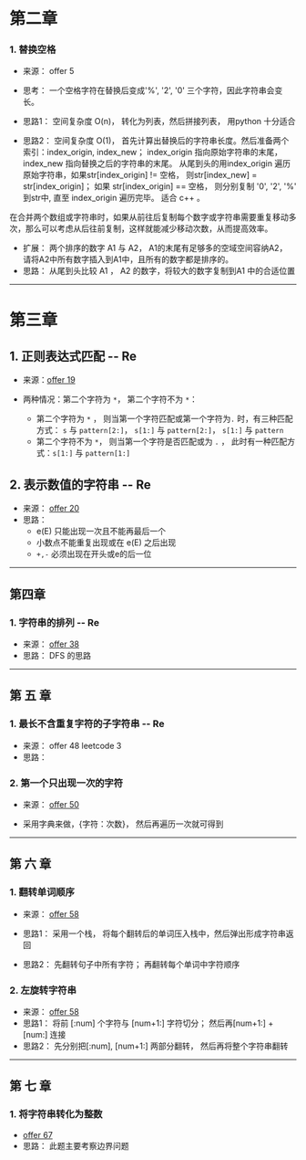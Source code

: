 # 第二章

### 1. 替换空格

- 来源： offer 5

- 思考： 一个空格字符在替换后变成'%', '2', '0' 三个字符，因此字符串会变长。

- 思路1： 空间复杂度 O(n)， 转化为列表，然后拼接列表， 用python 十分适合
- 思路2： 空间复杂度 O(1)， 首先计算出替换后的字符串长度。然后准备两个索引：index_origin, index_new； index_origin 指向原始字符串的末尾，index_new 指向替换之后的字符串的末尾。 从尾到头的用index_origin 遍历原始字符串，如果str[index_origin] != 空格， 则str[index_new] = str[index_origin]； 如果 str[index_origin] == 空格， 则分别复制 '0', '2', '%' 到str中, 直至 index_origin 遍历完毕。 适合 c++ 。

在合并两个数组或字符串时，如果从前往后复制每个数字或字符串需要重复移动多次，那么可以考虑从后往前复制，这样就能减少移动次数，从而提高效率。

- 扩展： 两个排序的数字 A1 与 A2， A1的末尾有足够多的空域空间容纳A2， 请将A2中所有数字插入到A1中，且所有的数字都是排序的。
- 思路： 从尾到头比较 A1 ， A2 的数字，将较大的数字复制到A1 中的合适位置

---

# 第三章

## 1. 正则表达式匹配 -- Re

- 来源：[offer 19](<https://www.nowcoder.com/practice/45327ae22b7b413ea21df13ee7d6429c?tpId=13&tqId=11205&tPage=1&rp=1&ru=/ta/coding-interviews&qru=/ta/coding-interviews/question-ranking>)

- 两种情况：第二个字符为 `*`， 第二个字符不为 `*`：
  - 第二个字符为 `*` ， 则当第一个字符匹配或第一个字符为`.` 时，有三种匹配方式： `s` 与 `pattern[2:]`， `s[1:]` 与 `pattern[2:]`， `s[1:]` 与 `pattern `
  - 第二个字符不为 `*`， 则当第一个字符是否匹配或为 `.` ， 此时有一种匹配方式：`s[1:]` 与 `pattern[1:]`

## 2. 表示数值的字符串 -- Re

- 来源： [offer 20](<https://www.nowcoder.com/practice/6f8c901d091949a5837e24bb82a731f2?tpId=13&tqId=11206&tPage=3&rp=1&ru=%2Fta%2Fcoding-interviews&qru=%2Fta%2Fcoding-interviews%2Fquestion-ranking>)
- 思路： 
  - e(E) 只能出现一次且不能再最后一个
  - 小数点不能重复出现或在 e(E) 之后出现
  - `+,-` 必须出现在开头或e的后一位

---

## 第四章

### 1. 字符串的排列 -- Re

- 来源： [offer 38](<https://www.nowcoder.com/practice/fe6b651b66ae47d7acce78ffdd9a96c7?tpId=13&tqId=11180&tPage=2&rp=1&ru=%2Fta%2Fcoding-interviews&qru=%2Fta%2Fcoding-interviews%2Fquestion-ranking>)
- 思路： DFS 的思路

---

## 第 五 章

### 1. 最长不含重复字符的子字符串 -- Re

- 来源： offer 48  leetcode 3
- 思路： 

### 2.  第一个只出现一次的字符

- 来源： [offer 50](<https://www.nowcoder.com/practice/1c82e8cf713b4bbeb2a5b31cf5b0417c?tpId=13&tqId=11187&tPage=2&rp=1&ru=%2Fta%2Fcoding-interviews&qru=%2Fta%2Fcoding-interviews%2Fquestion-ranking>)

- 采用字典来做，{字符：次数}， 然后再遍历一次就可得到



---

## 第 六 章

### 1. 翻转单词顺序 

- 来源：  [offer 58 ](<https://www.nowcoder.com/practice/3194a4f4cf814f63919d0790578d51f3?tpId=13&tqId=11197&tPage=3&rp=1&ru=%2Fta%2Fcoding-interviews&qru=%2Fta%2Fcoding-interviews%2Fquestion-ranking>)

- 思路1： 采用一个栈， 将每个翻转后的单词压入栈中，然后弹出形成字符串返回
- 思路2： 先翻转句子中所有字符； 再翻转每个单词中字符顺序

### 2. 左旋转字符串 

-  来源： [offer 58](<https://www.nowcoder.com/practice/12d959b108cb42b1ab72cef4d36af5ec?tpId=13&tqId=11196&tPage=3&rp=1&ru=%2Fta%2Fcoding-interviews&qru=%2Fta%2Fcoding-interviews%2Fquestion-ranking>)
-  思路1： 将前 [:num] 个字符与 [num+1:] 字符切分； 然后再[num+1:] + [num:] 连接
-  思路2： 先分别把[:num], [num+1:] 两部分翻转， 然后再将整个字符串翻转

---

## 第 七 章

### 1. 将字符串转化为整数

- [offer 67](<https://www.nowcoder.com/practice/1277c681251b4372bdef344468e4f26e?tpId=13&tqId=11202&tPage=1&rp=1&ru=/ta/coding-interviews&qru=/ta/coding-interviews/question-ranking>)
- 思路： 此题主要考察边界问题